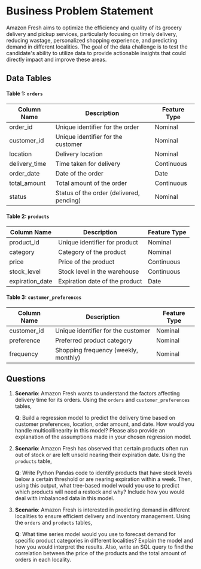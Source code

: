 # Business Problem Statement

Amazon Fresh aims to optimize the efficiency and quality of its grocery delivery and pickup services, particularly focusing on timely delivery, reducing wastage, personalized shopping experience, and predicting demand in different localities. The goal of the data challenge is to test the candidate's ability to utilize data to provide actionable insights that could directly impact and improve these areas.

## Data Tables

#### Table 1: `orders`
| Column Name   | Description                       | Feature Type |
|---------------|-----------------------------------|--------------|
| order_id      | Unique identifier for the order   | Nominal      |
| customer_id   | Unique identifier for the customer| Nominal      |
| location      | Delivery location                 | Nominal      |
| delivery_time | Time taken for delivery           | Continuous   |
| order_date    | Date of the order                 | Date         |
| total_amount  | Total amount of the order         | Continuous   |
| status        | Status of the order (delivered, pending) | Nominal |

#### Table 2: `products`
| Column Name   | Description                  | Feature Type |
|---------------|------------------------------|--------------|
| product_id    | Unique identifier for product| Nominal      |
| category      | Category of the product      | Nominal      |
| price         | Price of the product         | Continuous   |
| stock_level   | Stock level in the warehouse | Continuous   |
| expiration_date | Expiration date of the product | Date    |

#### Table 3: `customer_preferences`
| Column Name   | Description                  | Feature Type |
|---------------|------------------------------|--------------|
| customer_id   | Unique identifier for the customer | Nominal |
| preference    | Preferred product category   | Nominal      |
| frequency     | Shopping frequency (weekly, monthly) | Nominal |

## Questions

1. **Scenario**: Amazon Fresh wants to understand the factors affecting delivery time for its orders. Using the `orders` and `customer_preferences` tables,

    **Q**: Build a regression model to predict the delivery time based on customer preferences, location, order amount, and date. How would you handle multicollinearity in this model? Please also provide an explanation of the assumptions made in your chosen regression model.


2. **Scenario**: Amazon Fresh has observed that certain products often run out of stock or are left unsold nearing their expiration date. Using the `products` table,

    **Q**: Write Python Pandas code to identify products that have stock levels below a certain threshold or are nearing expiration within a week. Then, using this output, what tree-based model would you use to predict which products will need a restock and why? Include how you would deal with imbalanced data in this model.


3. **Scenario**: Amazon Fresh is interested in predicting demand in different localities to ensure efficient delivery and inventory management. Using the `orders` and `products` tables,

    **Q**: What time series model would you use to forecast demand for specific product categories in different localities? Explain the model and how you would interpret the results. Also, write an SQL query to find the correlation between the price of the products and the total amount of orders in each locality.



